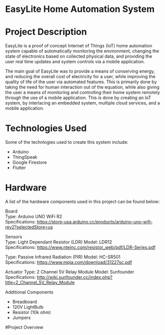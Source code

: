 # EasyLite Home Automation System

# Project Description
EasyLite is a proof of concept Internet of Things (IoT) home automation system capable of automatically monitoring the environment, changing the state of electronics based on collected physical data, and providing the user real time updates and system controls via a mobile application.

The main goal of EasyLite was to provide a means of conserving energy, and reducing the overall cost of electricity for a user, while improving the quality of life of the user via automated features. This is primarily done by taking the need for human interaction out of the equation, while also giving the user a means of monitoring and controlling their home system remotely through the use of a mobile application. This is done by creating an IoT system, by interlacing an embedded system, multiple cloud services, and a mobile application.


# Technologies Used
Some of the technlogies used to create this system include:
- Arduino
- ThingSpeak
- Google Firestore
- Flutter

# Hardware
A list of the hardware components used in this project can be found below:
  
Board    
Type: Arduino UNO WiFi R2  
Specifications: https://store-usa.arduino.cc/products/arduino-uno-wifi-rev2?selectedStore=us
  
Sensors  
Type: Light Dependant Resistor (LDR)
Model: LDR12  
Specifications: https://www.nteinc.com/resistor_web/pdf/LDR-Series.pdf
  
Type: Passive Infrared Radiation (PIR)
Model: HC-SR501  
Specifications: https://www.mpja.com/download/31227sc.pdf
  
Actuator
Type: 2 Channel 5V Relay Module
Model: Sunfounder  
Specifications: http://wiki.sunfounder.cc/index.php?title=2_Channel_5V_Relay_Module

Additional Components
- Breadboard
- 120V LightBulb
- Resistor (10k ohm)
- Jumpers

#Project Overview
























